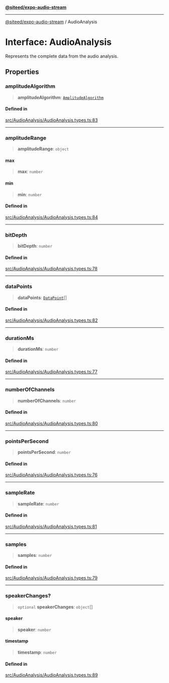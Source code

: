 [**@siteed/expo-audio-stream**](../README.md)

***

[@siteed/expo-audio-stream](../README.md) / AudioAnalysis

# Interface: AudioAnalysis

Represents the complete data from the audio analysis.

## Properties

### amplitudeAlgorithm

> **amplitudeAlgorithm**: [`AmplitudeAlgorithm`](../type-aliases/AmplitudeAlgorithm.md)

#### Defined in

[src/AudioAnalysis/AudioAnalysis.types.ts:83](https://github.com/deeeed/expo-audio-stream/blob/67c0151498a79fdb4d385168c502a8eaeb33efe1/packages/expo-audio-stream/src/AudioAnalysis/AudioAnalysis.types.ts#L83)

***

### amplitudeRange

> **amplitudeRange**: `object`

#### max

> **max**: `number`

#### min

> **min**: `number`

#### Defined in

[src/AudioAnalysis/AudioAnalysis.types.ts:84](https://github.com/deeeed/expo-audio-stream/blob/67c0151498a79fdb4d385168c502a8eaeb33efe1/packages/expo-audio-stream/src/AudioAnalysis/AudioAnalysis.types.ts#L84)

***

### bitDepth

> **bitDepth**: `number`

#### Defined in

[src/AudioAnalysis/AudioAnalysis.types.ts:78](https://github.com/deeeed/expo-audio-stream/blob/67c0151498a79fdb4d385168c502a8eaeb33efe1/packages/expo-audio-stream/src/AudioAnalysis/AudioAnalysis.types.ts#L78)

***

### dataPoints

> **dataPoints**: [`DataPoint`](DataPoint.md)[]

#### Defined in

[src/AudioAnalysis/AudioAnalysis.types.ts:82](https://github.com/deeeed/expo-audio-stream/blob/67c0151498a79fdb4d385168c502a8eaeb33efe1/packages/expo-audio-stream/src/AudioAnalysis/AudioAnalysis.types.ts#L82)

***

### durationMs

> **durationMs**: `number`

#### Defined in

[src/AudioAnalysis/AudioAnalysis.types.ts:77](https://github.com/deeeed/expo-audio-stream/blob/67c0151498a79fdb4d385168c502a8eaeb33efe1/packages/expo-audio-stream/src/AudioAnalysis/AudioAnalysis.types.ts#L77)

***

### numberOfChannels

> **numberOfChannels**: `number`

#### Defined in

[src/AudioAnalysis/AudioAnalysis.types.ts:80](https://github.com/deeeed/expo-audio-stream/blob/67c0151498a79fdb4d385168c502a8eaeb33efe1/packages/expo-audio-stream/src/AudioAnalysis/AudioAnalysis.types.ts#L80)

***

### pointsPerSecond

> **pointsPerSecond**: `number`

#### Defined in

[src/AudioAnalysis/AudioAnalysis.types.ts:76](https://github.com/deeeed/expo-audio-stream/blob/67c0151498a79fdb4d385168c502a8eaeb33efe1/packages/expo-audio-stream/src/AudioAnalysis/AudioAnalysis.types.ts#L76)

***

### sampleRate

> **sampleRate**: `number`

#### Defined in

[src/AudioAnalysis/AudioAnalysis.types.ts:81](https://github.com/deeeed/expo-audio-stream/blob/67c0151498a79fdb4d385168c502a8eaeb33efe1/packages/expo-audio-stream/src/AudioAnalysis/AudioAnalysis.types.ts#L81)

***

### samples

> **samples**: `number`

#### Defined in

[src/AudioAnalysis/AudioAnalysis.types.ts:79](https://github.com/deeeed/expo-audio-stream/blob/67c0151498a79fdb4d385168c502a8eaeb33efe1/packages/expo-audio-stream/src/AudioAnalysis/AudioAnalysis.types.ts#L79)

***

### speakerChanges?

> `optional` **speakerChanges**: `object`[]

#### speaker

> **speaker**: `number`

#### timestamp

> **timestamp**: `number`

#### Defined in

[src/AudioAnalysis/AudioAnalysis.types.ts:89](https://github.com/deeeed/expo-audio-stream/blob/67c0151498a79fdb4d385168c502a8eaeb33efe1/packages/expo-audio-stream/src/AudioAnalysis/AudioAnalysis.types.ts#L89)

